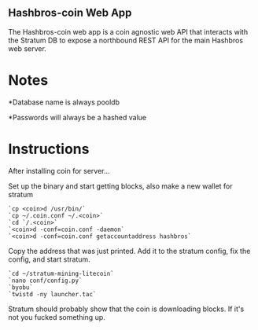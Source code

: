 ## Hashbros-coin Web App
The Hashbros-coin web app is a coin agnostic web API that interacts with the Stratum DB to expose a northbound REST API for the main Hashbros web server.
# Notes
*Database name is always pooldb

*Passwords will always be a hashed value

# Instructions

After installing coin for server...

Set up the binary and start getting blocks, also make a new wallet for stratum

    `cp <coin>d /usr/bin/`
    `cp ~/.coin.conf ~/.<coin>`
    `cd `/.<coin>`
    `<coin>d -conf=coin.conf -daemon`
    `<coin>d -conf=coin.conf getaccountaddress hashbros`

Copy the address that was just printed. Add it to the stratum config, fix the config, and start stratum.

    `cd ~/stratum-mining-litecoin`
    `nano conf/config.py`
    `byobu`
    `twistd -ny launcher.tac`
    
Stratum should probably show that the coin is downloading blocks. If it's not you fucked something up.
